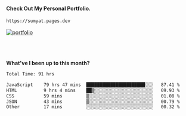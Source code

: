 #### Check Out My Personal Portfolio.
````bash
https://sumyat.pages.dev
````

<a href='https://sumyat.pages.dev/'>
    <img src='https://user-images.githubusercontent.com/108873224/211860821-15c31441-8db7-4fb7-8537-28a0c11e9408.png' alt='portfolio' align='center' />
</a>


<br />
<br />


<br />
<br />

**What've I been up to this month?**

<!--START_SECTION:waka-->

```txt
Total Time: 91 hrs

JavaScript    79 hrs 47 mins  ██████████████████████░░░   87.41 %
HTML          9 hrs 4 mins    ██▒░░░░░░░░░░░░░░░░░░░░░░   09.93 %
CSS           59 mins         ▒░░░░░░░░░░░░░░░░░░░░░░░░   01.08 %
JSON          43 mins         ▒░░░░░░░░░░░░░░░░░░░░░░░░   00.79 %
Other         17 mins         ░░░░░░░░░░░░░░░░░░░░░░░░░   00.32 %
```

<!--END_SECTION:waka-->





